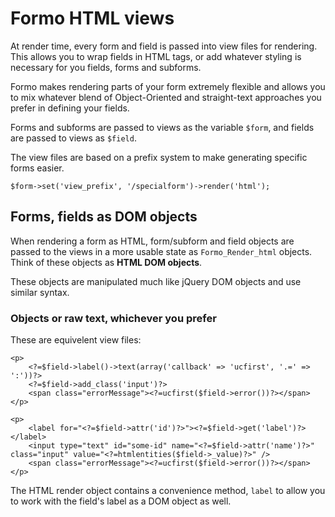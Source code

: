 # Formo HTML views

At render time, every form and field is passed into view files for rendering. This allows you to wrap fields in HTML tags, or add whatever styling is necessary for you fields, forms and subforms.

Formo makes rendering parts of your form extremely flexible and allows you to mix whatever blend of Object-Oriented and straight-text approaches you prefer in defining your fields.

Forms and subforms are passed to views as the variable `$form`, and fields are passed to views as `$field`.

The view files are based on a prefix system to make generating specific forms easier.

	$form->set('view_prefix', '/specialform')->render('html');

## Forms, fields as DOM objects

When rendering a form as HTML, form/subform and field objects are passed to the views in a more usable state as `Formo_Render_html` objects. Think of these objects as **HTML DOM objects**.

These objects are manipulated much like jQuery DOM objects and use similar syntax.

### Objects or raw text, whichever you prefer

These are equivelent view files:

	<p>
		<?=$field->label()->text(array('callback' => 'ucfirst', '.=' => ':'))?>
		<?=$field->add_class('input')?>
		<span class="errorMessage"><?=ucfirst($field->error())?></span>
	</p>

	<p>
		<label for="<?=$field->attr('id')?>"><?=$field->get('label')?></label>
		<input type="text" id="some-id" name="<?=$field->attr('name')?>" class="input" value="<?=htmlentities($field->_value)?>" />
		<span class="errorMessage"><?=ucfirst($field->error())?></span>
	</p>

The HTML render object contains a convenience method, `label` to allow you to work with the field's label as a DOM object as well.